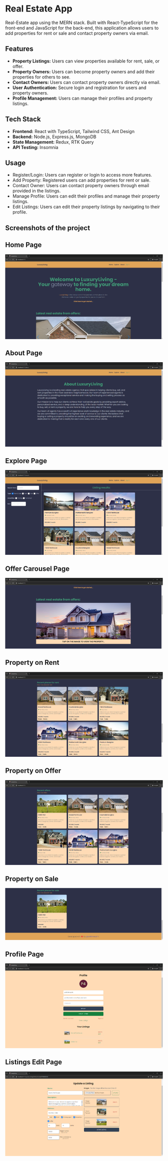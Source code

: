 # Real Estate App

Real-Estate app using the MERN stack. Built with React-TypeScript for the front-end and JavaScript for the back-end, this application allows users to add properties for rent or sale and contact property owners via email.

## Features

- **Property Listings:** Users can view properties available for rent, sale, or offer.
- **Property Owners:** Users can become property owners and add their properties for others to see.
- **Contact Owners:** Users can contact property owners directly via email.
- **User Authentication:** Secure login and registration for users and property owners.
- **Profile Management:** Users can manage their profiles and property listings.

## Tech Stack

- **Frontend:** React with TypeScript, Tailwind CSS, Ant Design
- **Backend:** Node.js, Express.js, MongoDB
- **State Management:** Redux, RTK Query
- **API Testing:** Insomnia

## Usage
- Register/Login: Users can register or login to access more features.
- Add Property: Registered users can add properties for rent or sale.
- Contact Owner: Users can contact property owners through email provided in the listings.
- Manage Profile: Users can edit their profiles and manage their property listings.
- Edit Listings: Users can edit their property listings by navigating to their profile.

## Screenshots of the project

## Home Page
![Home page](<Screenshot 2024-06-10 192640.png>)

## About Page
![About page](<Screenshot 2024-06-10 192842.png>)

## Explore Page
![Explore more properties](<Screenshot 2024-06-10 192816.png>)

## Offer Carousel Page
![Offer carousel](<Screenshot 2024-06-10 192711.png>)

## Property on Rent
![Rent properties](<Screenshot 2024-06-10 192737.png>)

## Property on Offer
![Offers](<Screenshot 2024-06-10 192724.png>)

## Property on Sale
![Sale properties](<Screenshot 2024-06-10 192758.png>)

## Profile Page
![Profile page](<Screenshot 2024-06-10 193003.png>)

## Listings Edit Page
![Edit listings](<Screenshot 2024-06-10 193026.png>)